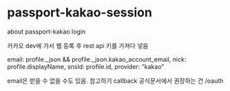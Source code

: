 # passport-kakao-session
about passport-kakao login

카카오 dev에 가서 웹 등록 후 rest api 키를 가져다 넣음

email: profile._json && profile._json.kakao_account_email,
nick: profile.displayName,
snsId: profile.id,
provider: "kakao"

email은 받을 수 없을 수도 있음. 참고하기
callback 공식문서에서 권장하는 건 /oauth
